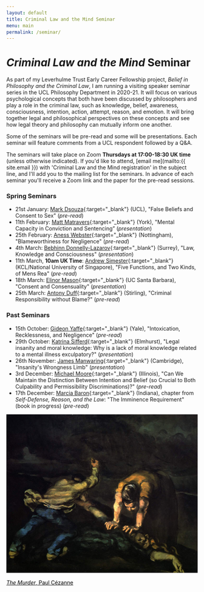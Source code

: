 ```yaml
---
layout: default
title: Criminal Law and the Mind Seminar
menu: main
permalink: /seminar/
---
```


# *Criminal Law and the Mind* Seminar

As part of my Leverhulme Trust Early Career Fellowship project, *Belief in Philosophy and the Criminal Law*, I am running a visiting speaker seminar series in the UCL Philosophy Department in 2020-21. It will focus on various psychological concepts that both have been discussed by philosophers and play a role in the criminal law, such as knowledge, belief, awareness, consciousness, intention, action, attempt, reason, and emotion. It will bring together legal and philosophical perspectives on these concepts and see how legal theory and philosophy can mutually inform one another.

Some of the seminars will be pre-read and some will be presentations. Each seminar will feature comments from a UCL respondent followed by a Q&A.

The seminars will take place on Zoom **Thursdays at 17:00-18:30 UK time** (unless otherwise indicated). If you'd like to attend, [email me](mailto:{{ site.email }}) with 'Criminal Law and the Mind registration' in the subject line, and I'll add you to the mailing list for the seminars. In advance of each seminar you'll receive a Zoom link and the paper for the pre-read sessions.

### Spring Seminars

* 21st January: [Mark Dsouza](https://www.ucl.ac.uk/laws/people/dr-mark-dsouza){:target="_blank"} (UCL), "False Beliefs and Consent to Sex" (*pre-read*)
* 11th February: [Matt Matravers](https://www.york.ac.uk/law/people/matravers/){:target="_blank"} (York), "Mental Capacity in Conviction and Sentencing” (*presentation*)
* 25th February: [Aness Webster](https://www.anesswebster.com){:target="_blank"} (Nottingham), "Blameworthiness for Negligence" (*pre-read*)
* 4th March: [Bebhinn Donnelly-Lazarov](https://www.surrey.ac.uk/people/bebhinn-donnelly-lazarov){:target="_blank"} (Surrey), "Law, Knowledge and Consciousness" (*presentation*)
* 11th March, **10am UK Time**: [Andrew Simester](https://www.kcl.ac.uk/people/andrew-simester){:target="_blank"} (KCL/National University of Singapore), "Five Functions, and Two Kinds, of Mens Rea" (*pre-read*)
* 18th March: [Elinor Mason](https://sites.google.com/site/elinormasonphilosophy/home){:target="_blank"} (UC Santa Barbara), "Consent and Consensuality" (*presentation*)
* 25th March: [Antony Duff](https://www.stir.ac.uk/people/256371){:target="_blank"} (Stirling), "Criminal Responsibility without Blame?" (*pre-read*)


### Past Seminars

* 15th October: [Gideon Yaffe](https://law.yale.edu/gideon-yaffe){:target="_blank"} (Yale), "Intoxication, Recklessness, and Negligence" (*pre-read*)
* 29th October: [Katrina Sifferd](https://www.elmhurst.edu/academics/departments/philosophy/faculty/katrina-sifferd/){:target="_blank"} (Elmhurst), "Legal insanity and moral knowledge: Why is a lack of moral knowledge related to a mental illness exculpatory?" (*presentation*)
* 26th November: [James Manwaring](https://www.law.cam.ac.uk/people/academic/j-manwaring/78491){:target="_blank"} (Cambridge), "Insanity's Wrongness Limb" (*presentation*)
* 3rd December: [Michael Moore](https://law.illinois.edu/faculty-research/faculty-profiles/michael-s-moore/){:target="_blank"} (Illinois), "Can We Maintain the Distinction Between Intention and Belief (so Crucial to Both Culpability and Permissibility Discriminations)?" (*pre-read*)
* 17th December: [Marcia Baron](https://philosophy.indiana.edu/people/baron.shtml){:target="_blank"} (Indiana), chapter from *Self-Defense, Reason, and the Law*: "The Imminence Requirement" (book in progress) (*pre-read*)

<div class="bottom-picture-frame">
<img class="bottom-picture" src="https://raw.githubusercontent.com/alexandergreenberg/alexandergreenberg.github.io/master/murder.jpg">
    <p class="photo-credit"><a href="https://commons.wikimedia.org/wiki/Paul_Cézanne#/media/File:Le_Meurtre,_par_Paul_Cézanne,_Yorck.jpg" target="_blank" style="color: black;"><em>The Murder</em>, Paul Cézanne</a></p>
      </div>

